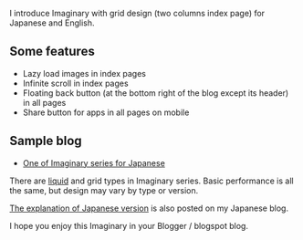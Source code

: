 <p>I introduce Imaginary with grid design (two columns index page) for Japanese and English.</p>

<h2>Some features</h2>

<ul><li>Lazy load images in index pages</li><li>Infinite scroll in index pages</li><li>Floating back button (at the bottom right of the blog except its header) in all pages</li><li>Share button for apps in all pages on mobile</li></ul>

<h2>Sample blog</h2>

<ul><li><a href="https://imaginary-theme.blogspot.com/">One of Imaginary series for Japanese</a> </li></ul>

<p>There are <a href="/imaginary-liquid">liquid</a> and grid types in Imaginary series. Basic performance is all the same, but design may vary by type or version.</p>

<p><a href="https://www.nagahitoyuki.com/p/imaginary-theme-for-blogger.html">The explanation of Japanese version</a> is also posted on my Japanese blog.</p>

<p>I hope you enjoy this Imaginary in your Blogger / blogspot blog.</p>
